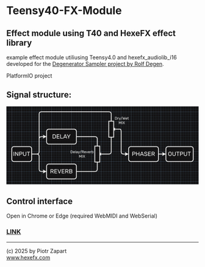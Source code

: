 # Teensy40-FX-Module
## Effect module using T40 and HexeFX effect library  

example effect module utiliusing Teensy4.0 and hexefx_audiolib_i16 developed for the [Degenerator Sampler project by Rolf Degen](https://forum.pjrc.com/index.php?threads/new-polyhonic-teensy-diy-sampler.76219/).  

PlatformIO project  

## Signal structure:  
![AnVIL Image](html/signalPath.png "Signal path")

## Control interface  
Open in Chrome or Edge (required WebMIDI and WebSerial)  
### [LINK](https://hexeguitar.github.io/Teensy40-FX-Module/html/T40_FXmodule.html "T40 FX module Control Interface") 
---  
(c) 2025 by Piotr Zapart  
www.hexefx.com  